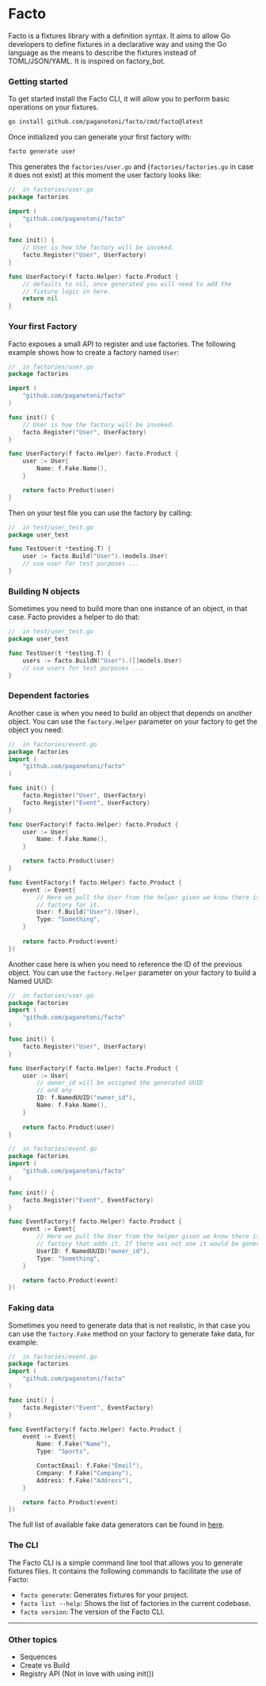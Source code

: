 # Facto

Facto is a fixtures library with a definition syntax. It aims to allow Go developers to define fixtures in a declarative way and using the Go language as the means to describe the fixtures instead of TOML/JSON/YAML. It is inspired on factory_bot.

### Getting started

To get started install the Facto CLI, it will allow you to perform basic operations on your fixtures.

```sh
go install github.com/paganotoni/facto/cmd/facto@latest
```

Once initialized you can generate your first factory with:

```sh
facto generate user
```

This generates the `factories/user.go` and (`factories/factories.go` in case it does not exist) at this moment the user factory looks like:

```go
//  in factories/user.go
package factories

import (
    "github.com/paganotoni/facto"
)

func init() {
    // User is how the factory will be invoked.
    facto.Register("User", UserFactory)
}

func UserFactory(f facto.Helper) facto.Product {
    // defaults to nil, once generated you will need to add the 
    // fixture logic in here.
    return nil
}
```

### Your first Factory

Facto exposes a small API to register and use factories. The following example shows how to create a factory named `User`:

```go
//  in factories/user.go
package factories

import (
    "github.com/paganotoni/facto"
)

func init() {
    // User is how the factory will be invoked.
    facto.Register("User", UserFactory)
}

func UserFactory(f facto.Helper) facto.Product {
    user := User{
        Name: f.Fake.Name(),
    }

    return facto.Product(user)
}
```

Then on your test file you can use the factory by calling:

```go
//  in test/user_test.go
package user_test

func TestUser(t *testing.T) {
    user := facto.Build("User").(models.User)
    // use user for test purposes ...
}
```

### Building N objects
Sometimes you need to build more than one instance of an object, in that case. Facto provides a helper to do that:

```go
//  in test/user_test.go
package user_test

func TestUser(t *testing.T) {
    users := facto.BuildN("User").([]models.User)
    // use users for test purposes ...
}

```

### Dependent factories

Another case is when you need to build an object that depends on another object. You can use the `factory.Helper` parameter on your factory to get the object you need:

```go
//  in factories/event.go
package factories
import (
    "github.com/paganotoni/facto"
)

func init() {
    facto.Register("User", UserFactory)
    facto.Register("Event", UserFactory)
}

func UserFactory(f facto.Helper) facto.Product {
    user := User{
        Name: f.Fake.Name(),
    }

    return facto.Product(user)
}

func EventFactory(f facto.Helper) facto.Product {
    event := Event{
        // Here we pull the User from the helper given we know there is a 
        // factory for it.
		User: f.Build("User").(User),
		Type: "Something",
	}
    
    return facto.Product(event)
})
```

Another case here is when you need to reference the ID of the previous object. You can use the `factory.Helper` parameter on your factory to build a Named UUID:

```go
//  in factories/user.go
package factories
import (
    "github.com/paganotoni/facto"
)

func init() {
    facto.Register("User", UserFactory)
}

func UserFactory(f facto.Helper) facto.Product {
    user := User{
        // owner_id will be assigned the generated UUID 
        // and any 
        ID: f.NamedUUID("owner_id"),
        Name: f.Fake.Name(),
    }
    
    return facto.Product(user)
}

//  in factories/event.go
package factories
import (
    "github.com/paganotoni/facto"
)

func init() {
    facto.Register("Event", EventFactory)
}

func EventFactory(f facto.Helper) facto.Product {
    event := Event{
        // Here we pull the User from the helper given we know there is a 
        // factory that adds it. If there was not one it would be generated new.
		UserID: f.NamedUUID("owner_id"),
		Type: "Something",
	}

	return facto.Product(event)
})
```

### Faking data

Sometimes you need to generate data that is not realistic, in that case you can use the `factory.Fake` method on your factory to generate fake data, for example:

```go
//  in factories/event.go
package factories
import (
    "github.com/paganotoni/facto"
)

func init() {
    facto.Register("Event", EventFactory)
}

func EventFactory(f facto.Helper) facto.Product {
    event := Event{
        Name: f.Fake("Name"),
		Type: "Sports",

        ContactEmail: f.Fake("Email"),
        Company: f.Fake("Company"),
        Address: f.Fake("Address"),
	}

	return facto.Product(event)
})
```

The full list of available fake data generators can be found in [here](link-to-repo).

### The CLI

The Facto CLI is a simple command line tool that allows you to generate fixtures files. It contains the following commands to facilitate the use of Facto:

 * `facto generate`: Generates fixtures for your project.
 * `facto list --help`: Shows the list of factories in the current codebase.
 * `facto version`: The version of the Facto CLI.


-------------

### Other topics

- Sequences
- Create vs Build
- Registry API (Not in love with using init())